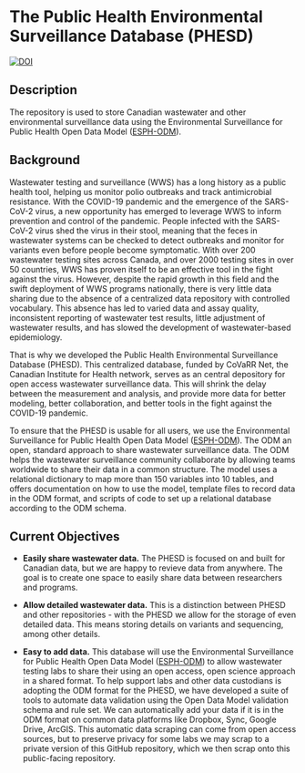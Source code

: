 # The Public Health Environmental Surveillance Database (PHESD)

[![DOI](https://zenodo.org/badge/410863559.svg)](https://zenodo.org/badge/latestdoi/410863559)

## Description

The repository is used to store Canadian wastewater and other environmental surveillance data using the Environmental Surveillance for Public Health Open Data Model ([ESPH-ODM](https://github.com/Big-Life-Lab/ODM)).

## Background

Wastewater testing and surveillance (WWS) has a long history as a public health tool, helping us monitor polio outbreaks and track antimicrobial resistance. With the COVID-19 pandemic and the emergence of the SARS-CoV-2 virus, a new opportunity has emerged to leverage WWS to inform prevention and control of the pandemic. People infected with the SARS-CoV-2 virus shed the virus in their stool, meaning that the feces in wastewater systems can be checked to detect outbreaks and monitor for variants even before people become symptomatic. With over 200 wastewater testing sites across Canada, and over 2000 testing sites in over 50 countries, WWS has proven itself to be an effective tool in the fight against the virus. However, despite the rapid growth in this field and the swift deployment of WWS programs nationally, there is very little data sharing due to the absence of a centralized data repository with controlled vocabulary. This absence has led to varied data and assay quality, inconsistent reporting of wastewater test results, little adjustment of wastewater results, and has slowed the development of wastewater-based epidemiology.

That is why we developed the Public Health Environmental Surveillance Database (PHESD). This centralized database, funded by CoVaRR Net, the Canadian Institute for Health network, serves as an central depository for open access wastewater surveillance data. This will shrink the delay between the measurement and analysis, and provide more data for better modeling, better collaboration, and better tools in the fight against the COVID-19 pandemic.

To ensure that the PHESD is usable for all users, we use the Environmental Surveillance for Public Health Open Data Model ([ESPH-ODM](https://github.com/Big-Life-Lab/ODM)). The ODM an open, standard approach to share wastewater surveillance data. The ODM helps the wastewater surveillance community collaborate by allowing teams worldwide to share their data in a common structure. The model uses a relational dictionary to map more than 150 variables into 10 tables, and offers documentation on how to use the model, template files to record data in the ODM format, and scripts of code to set up a relational database according to the ODM schema.

## Current Objectives

- **Easily share wastewater data.** The PHESD is focused on and built for Canadian data, but we are happy to revieve data from anywhere. The goal is to create one space to easily share data between researchers and programs.

- **Allow detailed wastewater data.** This is a distinction between PHESD and other repositories - with the PHESD we allow for the storage of even detailed data. This means storing details on variants and sequencing, among other details.

- **Easy to add data.** This database will use the Environmental Surveillance for Public Health Open Data Model ([ESPH-ODM](https://github.com/Big-Life-Lab/ODM)) to allow wastewater testing labs to share their using an open access, open science approach in a shared format. To help support labs and other data custodians is adopting the ODM format for the PHESD, we have developed a suite of tools to automate data validation using the Open Data Model validation schema and rule set. We can automatically add your data if it is in the ODM format on common data platforms like Dropbox, Sync, Google Drive, ArcGIS. This automatic data scraping can come from open access sources, but to preserve privacy for some labs we may scrap to a private version of this GitHub repository, which we then scrap onto this public-facing repository.


